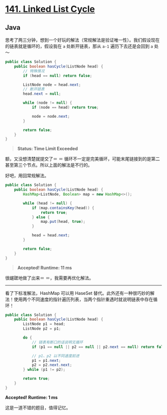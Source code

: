 # [141. Linked List Cycle](https://leetcode.com/problems/linked-list-cycle/)

## Java

思考了两三分钟，想到一个好玩的解法（常规解法是验证唯一性）。我们假设现在的链表就是循环的，假设我在 `a` 处断开链表，那从 `a-1` 遍历下去还是会回到 `a` 处～

```java
public class Solution {
    public boolean hasCycle(ListNode head) {
        // 特殊情况
        if (head == null) return false;

        ListNode node = head.next;
        // 断开链表
        head.next = null;

        while (node != null) {
            if (node == head) return true;

            node = node.next;
        }

        return false;
    }
}
```

> **Status: Time Limit Exceeded**

额，又没想清楚就提交了＝ ＝ 循环不一定是完美循环，可能末尾链接到的是第二甚至第三个节点。所以上面的解法是不行的。

好吧，用回常规解法。

```java
public class Solution {
    public boolean hasCycle(ListNode head) {
        HashMap<ListNode, Boolean> map = new HashMap<>();

        while (head != null) {
            if (map.containsKey(head)) {
                return true;
            } else {
                map.put(head, true);
            }

            head = head.next;
        }

        return false;
    }
}
```

> **Accepted! Runtime: 11 ms**

很龌蹉地做了出来＝ ＝，我需要再优化解法。

---

看了下标准解法，HashMap 可以用 HaseSet 替代。此外还有一种很巧妙的解法！使用两个不同速度的指针遍历列表，当两个指针重遇时就说明链表中存在循环！

```java
public class Solution {
    public boolean hasCycle(ListNode head) {
        ListNode p1 = head;
        ListNode p2 = p1;

        do {
            // 链表有断口的话说明无循环
            if (p1 == null || p2 == null || p2.next == null) return false;

            // p1、p2 以不同速度前进
            p1 = p1.next;
            p2 = p2.next.next;
        } while (p1 != p2);

        return true;
    }
}
```

**Accepted! Runtime: 1 ms**

这是一道不错的题目，值得记忆。